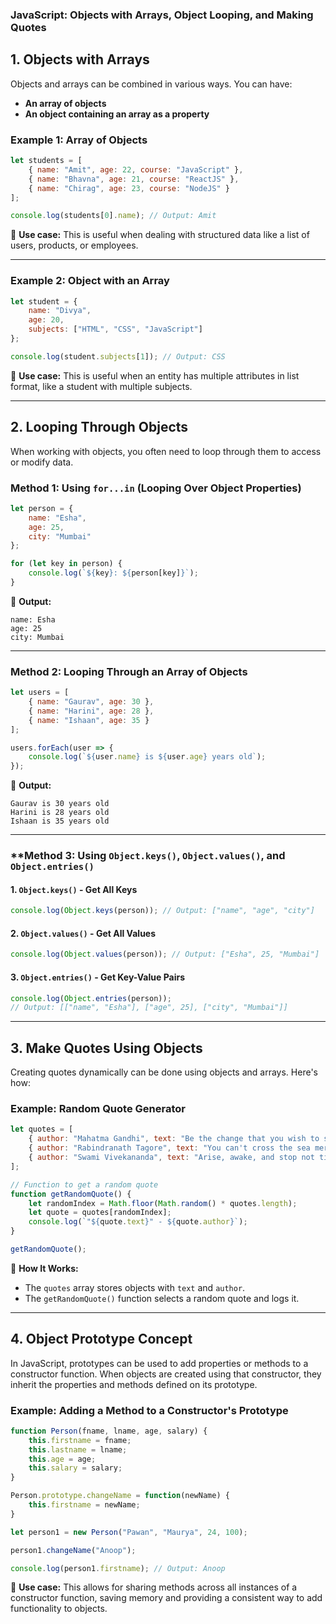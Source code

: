 ### **JavaScript: Objects with Arrays, Object Looping, and Making Quotes**

## **1. Objects with Arrays**
Objects and arrays can be combined in various ways. You can have:

- **An array of objects**
- **An object containing an array as a property**

### **Example 1: Array of Objects**
```javascript
let students = [
    { name: "Amit", age: 22, course: "JavaScript" },
    { name: "Bhavna", age: 21, course: "ReactJS" },
    { name: "Chirag", age: 23, course: "NodeJS" }
];

console.log(students[0].name); // Output: Amit
```
📌 **Use case:** This is useful when dealing with structured data like a list of users, products, or employees.

---

### **Example 2: Object with an Array**
```javascript
let student = {
    name: "Divya",
    age: 20,
    subjects: ["HTML", "CSS", "JavaScript"]
};

console.log(student.subjects[1]); // Output: CSS
```
📌 **Use case:** This is useful when an entity has multiple attributes in list format, like a student with multiple subjects.

---

## **2. Looping Through Objects**
When working with objects, you often need to loop through them to access or modify data.

### **Method 1: Using `for...in` (Looping Over Object Properties)**
```javascript
let person = {
    name: "Esha",
    age: 25,
    city: "Mumbai"
};

for (let key in person) {
    console.log(`${key}: ${person[key]}`);
}
```
📌 **Output:**
```
name: Esha
age: 25
city: Mumbai
```

---

### **Method 2: Looping Through an Array of Objects**
```javascript
let users = [
    { name: "Gaurav", age: 30 },
    { name: "Harini", age: 28 },
    { name: "Ishaan", age: 35 }
];

users.forEach(user => {
    console.log(`${user.name} is ${user.age} years old`);
});
```
📌 **Output:**
```
Gaurav is 30 years old
Harini is 28 years old
Ishaan is 35 years old
```

---

### **Method 3: Using `Object.keys()`, `Object.values()`, and `Object.entries()`
#### **1. `Object.keys()` - Get All Keys**
```javascript
console.log(Object.keys(person)); // Output: ["name", "age", "city"]
```
#### **2. `Object.values()` - Get All Values**
```javascript
console.log(Object.values(person)); // Output: ["Esha", 25, "Mumbai"]
```
#### **3. `Object.entries()` - Get Key-Value Pairs**
```javascript
console.log(Object.entries(person));
// Output: [["name", "Esha"], ["age", 25], ["city", "Mumbai"]]
```

---

## **3. Make Quotes Using Objects**
Creating quotes dynamically can be done using objects and arrays. Here's how:

### **Example: Random Quote Generator**
```javascript
let quotes = [
    { author: "Mahatma Gandhi", text: "Be the change that you wish to see in the world." },
    { author: "Rabindranath Tagore", text: "You can't cross the sea merely by standing and staring at the water." },
    { author: "Swami Vivekananda", text: "Arise, awake, and stop not till the goal is reached." }
];

// Function to get a random quote
function getRandomQuote() {
    let randomIndex = Math.floor(Math.random() * quotes.length);
    let quote = quotes[randomIndex];
    console.log(`"${quote.text}" - ${quote.author}`);
}

getRandomQuote(); 
```
📌 **How It Works:**
- The `quotes` array stores objects with `text` and `author`.
- The `getRandomQuote()` function selects a random quote and logs it.

---

## **4. Object Prototype Concept**
In JavaScript, prototypes can be used to add properties or methods to a constructor function. When objects are created using that constructor, they inherit the properties and methods defined on its prototype.

### **Example: Adding a Method to a Constructor's Prototype**
```javascript
function Person(fname, lname, age, salary) {
    this.firstname = fname;
    this.lastname = lname;
    this.age = age;
    this.salary = salary;
}

Person.prototype.changeName = function(newName) {
    this.firstname = newName;
}

let person1 = new Person("Pawan", "Maurya", 24, 100);

person1.changeName("Anoop");

console.log(person1.firstname); // Output: Anoop
```
📌 **Use case:** This allows for sharing methods across all instances of a constructor function, saving memory and providing a consistent way to add functionality to objects.
